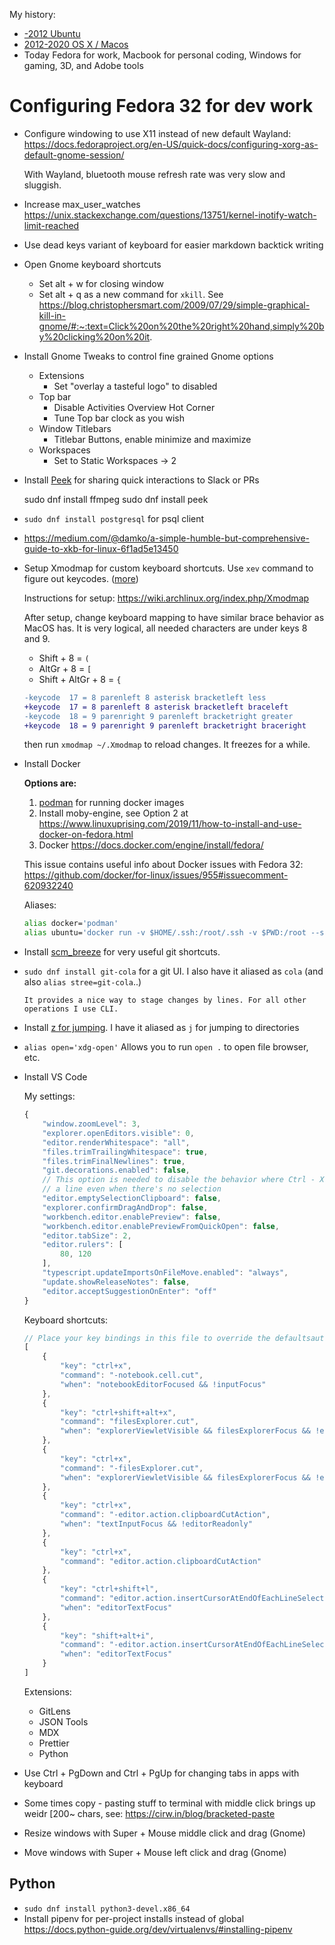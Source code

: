 
My history:

* [-2012 Ubuntu](https://apple.stackexchange.com/questions/68848/switching-from-ubuntu-to-os-x-and-im-lost)
* [2012-2020 OS X / Macos](https://gist.github.com/kimmobrunfeldt/350f4898d1b82cf10bce)
* Today Fedora for work, Macbook for personal coding, Windows for gaming, 3D, and Adobe tools



# Configuring Fedora 32 for dev work

* Configure windowing to use X11 instead of new default Wayland: https://docs.fedoraproject.org/en-US/quick-docs/configuring-xorg-as-default-gnome-session/

   With Wayland, bluetooth mouse refresh rate was very slow and sluggish.
   
* Increase max_user_watches https://unix.stackexchange.com/questions/13751/kernel-inotify-watch-limit-reached
* Use dead keys variant of keyboard for easier markdown backtick writing
* Open Gnome keyboard shortcuts
    * Set alt + w for closing window
    * Set alt + q as a new command for `xkill`. See https://blog.christophersmart.com/2009/07/29/simple-graphical-kill-in-gnome/#:~:text=Click%20on%20the%20right%20hand,simply%20by%20clicking%20on%20it.
    
* Install Gnome Tweaks to control fine grained Gnome options
    * Extensions
        * Set "overlay a tasteful logo" to disabled
    * Top bar
        * Disable Activities Overview Hot Corner
        * Tune Top bar clock as you wish
    * Window Titlebars
        * Titlebar Buttons, enable minimize and maximize
    * Workspaces
        * Set to Static Workspaces -> 2
* Install [Peek](https://github.com/phw/peek) for sharing quick interactions to Slack or PRs

    sudo dnf install ffmpeg
    sudo dnf install peek

* `sudo dnf install postgresql` for psql client

* https://medium.com/@damko/a-simple-humble-but-comprehensive-guide-to-xkb-for-linux-6f1ad5e13450
* Setup Xmodmap for custom keyboard shortcuts. Use `xev` command to figure out keycodes. ([more](https://unix.stackexchange.com/questions/49650/how-to-get-keycodes-for-xmodmap))

   Instructions for setup: https://wiki.archlinux.org/index.php/Xmodmap
   
   After setup, change keyboard mapping to have similar brace behavior as MacOS has. It is very logical, all needed
   characters are under keys 8 and 9.
   
   * Shift + 8 = `(`
   * AltGr + 8 = `[`
   * Shift + AltGr + 8 = `{`
   
   
   ```patch
   -keycode  17 = 8 parenleft 8 asterisk bracketleft less
   +keycode  17 = 8 parenleft 8 asterisk bracketleft braceleft
   -keycode  18 = 9 parenright 9 parenleft bracketright greater
   +keycode  18 = 9 parenright 9 parenleft bracketright braceright
   ```
   
   then run `xmodmap ~/.Xmodmap` to reload changes. It freezes for a while.

   
* Install Docker

    **Options are:**
    
    1. [podman](https://podman.io/) for running docker images 
    1. Install moby-engine, see Option 2 at https://www.linuxuprising.com/2019/11/how-to-install-and-use-docker-on-fedora.html
    1. Docker https://docs.docker.com/engine/install/fedora/

    This issue contains useful info about Docker issues with Fedora 32: https://github.com/docker/for-linux/issues/955#issuecomment-620932240
    
    Aliases:
    
    ```bash
    alias docker='podman'
    alias ubuntu='docker run -v $HOME/.ssh:/root/.ssh -v $PWD:/root --security-opt label=disable -w /root --rm -i -t kimmobrunfeldt/ubuntu /bin/bash'
    ```

* Install [scm_breeze](https://github.com/scmbreeze/scm_breeze) for very useful git shortcuts.

* `sudo dnf install git-cola` for a git UI. I also have it aliased as `cola` (and also `alias stree=git-cola`..)
   
      It provides a nice way to stage changes by lines. For all other operations I use CLI.
      
* Install [z for jumping](https://github.com/rupa/z). I have it aliased as `j` for jumping to directories
* `alias open='xdg-open'` Allows you to run `open .` to open file browser, etc.
* Install VS Code

   My settings:
   ```js
   {
       "window.zoomLevel": 3,
       "explorer.openEditors.visible": 0,
       "editor.renderWhitespace": "all",
       "files.trimTrailingWhitespace": true,
       "files.trimFinalNewlines": true,
       "git.decorations.enabled": false,
       // This option is needed to disable the behavior where Ctrl - X cuts
       // a line even when there's no selection
       "editor.emptySelectionClipboard": false,
       "explorer.confirmDragAndDrop": false,
       "workbench.editor.enablePreview": false,
       "workbench.editor.enablePreviewFromQuickOpen": false,
       "editor.tabSize": 2,
       "editor.rulers": [
           80, 120
       ],
       "typescript.updateImportsOnFileMove.enabled": "always",
       "update.showReleaseNotes": false,
       "editor.acceptSuggestionOnEnter": "off"
   }
   ```
   
   
   Keyboard shortcuts:
   ```js
   // Place your key bindings in this file to override the defaultsauto[]
   [
       {
           "key": "ctrl+x",
           "command": "-notebook.cell.cut",
           "when": "notebookEditorFocused && !inputFocus"
       },
       {
           "key": "ctrl+shift+alt+x",
           "command": "filesExplorer.cut",
           "when": "explorerViewletVisible && filesExplorerFocus && !explorerResourceIsRoot && !inputFocus"
       },
       {
           "key": "ctrl+x",
           "command": "-filesExplorer.cut",
           "when": "explorerViewletVisible && filesExplorerFocus && !explorerResourceIsRoot && !inputFocus"
       },
       {
           "key": "ctrl+x",
           "command": "-editor.action.clipboardCutAction",
           "when": "textInputFocus && !editorReadonly"
       },
       {
           "key": "ctrl+x",
           "command": "editor.action.clipboardCutAction"
       },
       {
           "key": "ctrl+shift+l",
           "command": "editor.action.insertCursorAtEndOfEachLineSelected",
           "when": "editorTextFocus"
       },
       {
           "key": "shift+alt+i",
           "command": "-editor.action.insertCursorAtEndOfEachLineSelected",
           "when": "editorTextFocus"
       }
   ]
   ```
   
   Extensions:
   * GitLens
   * JSON Tools
   * MDX
   * Prettier
   * Python
   
* Use Ctrl + PgDown and Ctrl + PgUp for changing tabs in apps with keyboard
* Some times copy - pasting stuff to terminal with middle click brings up weidr [200~ chars, see: https://cirw.in/blog/bracketed-paste
* Resize windows with Super + Mouse middle click and drag (Gnome)
* Move windows with Super + Mouse left click and drag (Gnome)
   

## Python

* `sudo dnf install python3-devel.x86_64`
* Install pipenv for per-project installs instead of global https://docs.python-guide.org/dev/virtualenvs/#installing-pipenv



